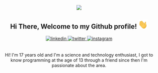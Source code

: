 <div align="center">

<img width=200 src="https://lh3.googleusercontent.com/9eAc4OnPNVzeaXdgCmKPw8pX-xKQSsmzagKRkvJTsUFWigrUoGEGn6mDNiLmkGtVWA0p68ft9FinXiAYyhxiE8H-qX3NcJi3oQWBzjOWiDVNNXFLMHuhB6OboT2vmp-Tcx4NSYGLB9kiVkG0QkZexWpq_XouvbVqEdChWGTNRNJTDL43D4XIEAowrzgwh-K51TxuB9u3OdHlV3VxvuJU7_wX7Y6xzokrytXgszj-qpKlTB8JxWT0kumG1-O2FbhBZTcrdk0xrkKkUgK-cOo0mEkh0ZOyKR0S-BDVGRJXM5srjFPd7VEfdmfoQDMhiwxeJ-6LAx57SD1ENMIlXH9C6yJlVgQ4kjED6L4NaPbojRy_ZAJO0KTUd_a8LhBYKkSDyx_Xo3kuRJEkpx62ks4Nq5xtdvta4Imd5fgvG8GIKyK4_Yyakc0BybmSDZ0H9YWFaLO2hZk67_-vqnO-eIu8Bs-SckHu4P5Qj3Jfh7JU_J039xLXh5cBitST8v3zsdFRQffD2fyuU5G3_eHkjVLCFykM3N6zqUwL5gJ23hbxC4RrNxb6tkwwANJYAZc0hKUOWilwAdLgDu0B3A-nbJG6hbCZb9_mmdtkGgQ7myk0E8o37lxqztTCTyKsPYFjJvII1FqXDe67v7kcoqUpdHeqDBjgSFaJdqrGQ64lcMnLW9Fl0v3NazYWXCBqfH81tuHvpFncQT8ZXHCPnwYcGHuK8I-957sXKMNLTPWQ2Wdjxm6l2U7CKLJ3U9D25Stl670=s421-no?authuser=0"/>
<h2> Hi There, Welcome to my Github profile! <img width="30" src="https://github.com/1999AZZAR/1999AZZAR/blob/main/resources/img/waving.gif"></h2>
<a href="https://wa.me/5512981734151" target="_blank">
<img src=https://img.shields.io/badge/WhatsApp-25D366?style=for-the-badge&logo=whatsapp&logoColor=white alt=linkedin style="margin-bottom: 5px;" />
</a>
<a href="mailto:brenocarvalho709@gmail.com" target="_blank">
<img src=https://img.shields.io/badge/Gmail-D14836?style=for-the-badge&logo=gmail&logoColor=white alt=twitter style="margin-bottom: 5px;" />
</a>
<a href="https://instagram.com/brenocarvalho709" target="_blank">
<img src=https://img.shields.io/badge/instagram-%ff5851db.svg?color=C13584&style=for-the-badge&logo=instagram&logoColor=white alt=instagram style="margin-bottom: 5px;" />
</a>
</a>
<br />
<br />

Hi! I'm 17 years old and I'm a science and technology enthusiast, I got to know programming at the age of 13 through a friend since then I'm passionate about the area.